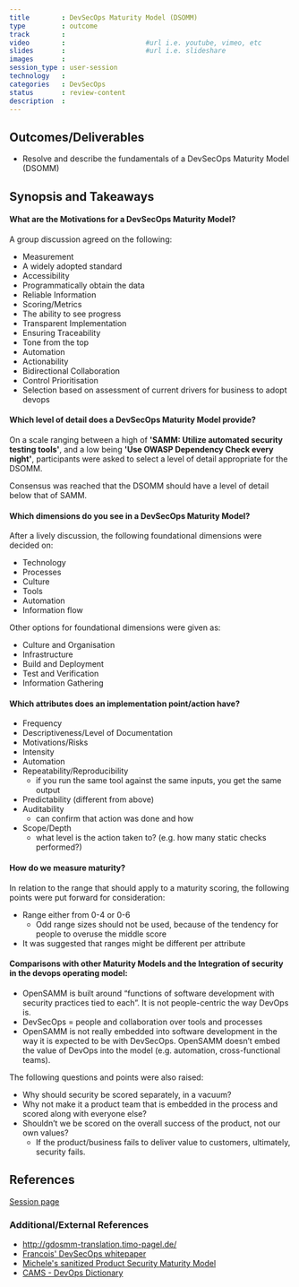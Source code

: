 ```yaml
---
title        : DevSecOps Maturity Model (DSOMM)
type         : outcome
track        :
video        :                    #url i.e. youtube, vimeo, etc
slides       :                    #url i.e. slideshare
images       :
session_type : user-session   
technology   :
categories   : DevSecOps               
status       : review-content             
description  :
---
```




## Outcomes/Deliverables
- Resolve and describe the fundamentals of a DevSecOps Maturity Model (DSOMM)

## Synopsis and Takeaways
####  What are the Motivations for a DevSecOps Maturity Model?
A group discussion agreed on the following:

- Measurement
- A widely adopted standard
- Accessibility
- Programmatically obtain the data
- Reliable Information
- Scoring/Metrics
- The ability to see progress
- Transparent Implementation
- Ensuring Traceability
- Tone from the top
- Automation
- Actionability
- Bidirectional Collaboration
- Control Prioritisation 
- Selection based on assessment of current drivers for business to adopt devops

#### Which level of detail does a DevSecOps Maturity Model provide? 
On a scale ranging between a high of **'SAMM: Utilize automated security testing tools'**, and a low being **'Use OWASP Dependency Check every night'**, participants were asked to select a level of detail appropriate for the DSOMM.

Consensus was reached that the DSOMM should have a level of detail below that of SAMM.

#### Which dimensions do you see in a DevSecOps Maturity Model?
After a lively discussion, the following foundational dimensions were decided on:

- Technology
- Processes
- Culture
- Tools
- Automation
- Information flow

Other options for foundational dimensions were given as:

- Culture and Organisation
- Infrastructure
- Build and Deployment
- Test and Verification
- Information Gathering

#### Which attributes does an implementation point/action have?

- Frequency
- Descriptiveness/Level of Documentation
- Motivations/Risks
- Intensity
- Automation
- Repeatability/Reproducibility
    - if you run the same tool against the same inputs, you get the same output
- Predictability (different from above)
- Auditability
    - can confirm that action was done and how
- Scope/Depth
    - what level is the action taken to? (e.g. how many static checks performed?)

#### How do we measure maturity?
In relation to the range that should apply to a maturity scoring, the following points were put forward for consideration:

- Range either from 0-4 or 0-6
    - Odd range sizes should not be used, because of the tendency for people to overuse the middle score
- It was suggested that ranges might be different per attribute 

#### Comparisons with other Maturity Models and the Integration of security in the devops operating model:

- OpenSAMM is built around “functions of software development with security practices tied to each”. It is not people-centric the way DevOps is.
- DevSecOps = people and collaboration over tools and processes
- OpenSAMM is not really embedded into software development in the way it is expected to be with DevSecOps. OpenSAMM doesn’t embed the value of DevOps into the model (e.g. automation, cross-functional teams).

The following questions and points were also raised:

- Why should security be scored separately, in a vacuum? 
- Why not make it a product team that is embedded in the process and scored along with everyone else? 
- Shouldn’t we be scored on the overall success of the product, not our own values? 
   - If the product/business fails to deliver value to customers, ultimately, security fails.


## References
[Session page](https://open-security-summit.org/tracks/devsecops/working-sessions/devsecops-maturity-model/)


### Additional/External References
- http://gdosmm-translation.timo-pagel.de/
- [Francois' DevSecOps whitepaper](https://www.devseccon.com/wp-content/uploads/2017/07/DevSecOps-whitepaper.pdf) 
- [Michele's sanitized Product Security Maturity Model](https://os-summit.slack.com/files/UAZNEBX44/FB2QR9QK0/product_security_maturity_model_sanitized.pdf)
- [CAMS - DevOps Dictionary](http://devopsdictionary.com/wiki/CAMS)
